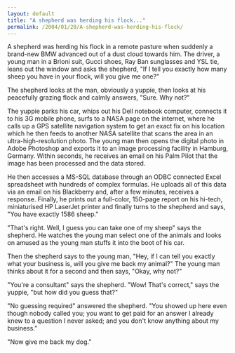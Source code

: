 ```yaml
---
layout: default
title: "A shepherd was herding his flock..."
permalink: /2004/01/20/A-shepherd-was-herding-his-flock/
---
```


<P>A shepherd was herding his flock in a remote pasture when suddenly a brand-new BMW advanced out of a dust cloud towards him. The driver, a young man in a Brioni suit, Gucci shoes, Ray Ban sunglasses and YSL tie, leans out the window and asks the shepherd, "If I tell you exactly how many sheep you have in your flock, will you give me one?"</P>
<P>The shepherd looks at the man, obviously a yuppie, then looks at his peacefully grazing flock and calmly answers, "Sure. Why not?"</P>
<P>The yuppie parks his car, whips out his Dell notebook computer, connects it to his 3G&nbsp;mobile phone, surfs to a NASA page on the internet, where he calls up a GPS satellite navigation system to get an exact fix on his location which he then feeds to another NASA satellite that scans the area in an ultra-high-resolution photo. The young man then opens the digital photo in Adobe Photoshop and exports it to an image processing facility in Hamburg, Germany. Within seconds, he receives an email on his Palm Pilot that the image has been processed and the data stored.</P>
<P>He then accesses a MS-SQL database through an ODBC connected Excel spreadsheet with hundreds of complex formulas. He uploads all of this data via an email on his Blackberry and, after a few minutes, receives a response. Finally, he prints out a full-color, 150-page report on his hi-tech, miniaturised HP LaserJet printer and finally turns to the shepherd and says, "You have exactly 1586 sheep."</P>
<P>"That's right. Well, I guess you can take one of my sheep" says the shepherd. He watches the young man select one of the animals and looks on amused as the young man stuffs it into the boot of his car.</P>
<P>Then the shepherd says to the young man, "Hey, if I can tell you exactly what your business is, will you give me back my animal?" The young man thinks about it for a second and then says, "Okay, why not?"</P>
<P>"You're a consultant" says the shepherd. "Wow! That's correct," says the yuppie, "but how did you guess that?"</P>
<P>"No guessing required" answered the shepherd. "You showed up here even though nobody called you; you want to get paid for an answer I already knew to a question I never asked; and you don't know anything about my business."</P>
<P>"Now give me back my dog."</P>